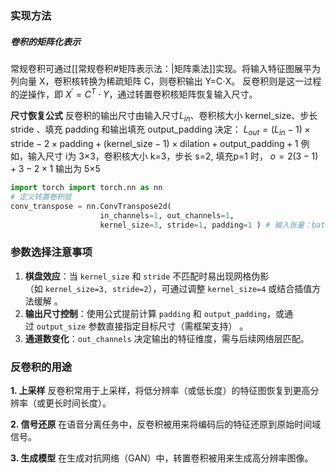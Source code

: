 
### **实现方法**

##### **卷积的矩阵化表示** 
常规卷积可通过[[常规卷积#矩阵表示法：|矩阵乘法]]实现。将输入特征图展平为列向量 X，卷积核转换为稀疏矩阵 C，则卷积输出 Y=C⋅X。
反卷积则是这一过程的逆操作，即 $X^′=C^T⋅Y$，通过转置卷积核矩阵恢复输入尺寸。

**尺寸恢复公式**
反卷积的输出尺寸由输入尺寸$L_{in}$、卷积核大小 $\mathrm{kernel\_size}$、步长 $\mathrm{stride}$ 、填充 $\mathrm{padding}$ 和输出填充 $\mathrm{output\_padding}$ 决定：
$L_{out}=(L_{in}-1) \times \mathrm{stride}-2 \times \mathrm{padding}+(\mathrm{kernel\_size}-1) \times \mathrm{dilation}+\mathrm{output\_padding}+1$
例如，输入尺寸 i为 3×3，卷积核大小 k=3，步长 s=2, 填充p=1 时，
    $o=2(3-1)+3-2×1$ 输出为 5×5

```python
import torch import torch.nn as nn 
# 定义转置卷积层 
conv_transpose = nn.ConvTranspose2d( 
                    in_channels=1, out_channels=1, 
                    kernel_size=3, stride=1, padding=1 ) # 输入张量：batch_size=1
```
### **参数选择注意事项**
1. **棋盘效应**：当 `kernel_size` 和 `stride` 不匹配时易出现网格伪影（如 `kernel_size=3, stride=2`），可通过调整 `kernel_size=4` 或结合插值方法缓解 。
2. **输出尺寸控制**：使用公式提前计算 `padding` 和 `output_padding`，或通过 `output_size` 参数直接指定目标尺寸（需框架支持） 。
3. **通道数变化**：`out_channels` 决定输出的特征维度，需与后续网络层匹配。

### **反卷积的用途**
 **1. 上采样**
反卷积常用于上采样，将低分辨率（或低长度）的特征图恢复到更高分辨率（或更长时间长度）。

 **2. 信号还原**
在语音分离任务中，反卷积被用来将编码后的特征还原到原始时间域信号。

**3. 生成模型**
在生成对抗网络（GAN）中，转置卷积被用来生成高分辨率图像。